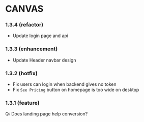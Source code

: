 # CANVAS

### 1.3.4 (refactor)
- Update login page and api

### 1.3.3 (enhancement)
- Update Header navbar design

### 1.3.2 (hotfix)
- Fix users can login when backend gives no token
- Fix `See Pricing` button on homepage is too wide on desktop

### 1.3.1 (feature)
Q: Does landing page help conversion?
